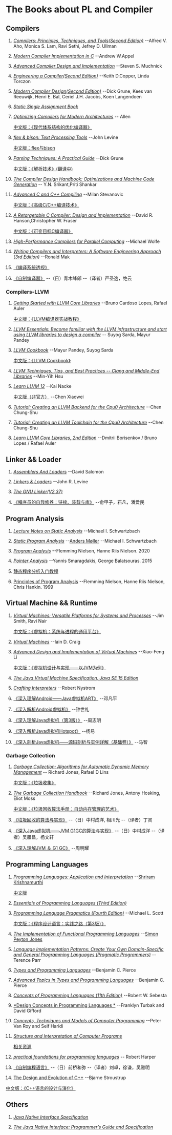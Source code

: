 # The Books about PL and Compiler

## Compilers

1. [*Compilers: Principles, Techniques, and Tools(Second Edition)*](https://www.amazon.com/dp/0321486811/) --Alfred V. Aho, Monica S. Lam, Ravi Sethi, Jefrey D. Ullman

2. [*Modern Compiler Implementation in C*](https://www.amazon.com/dp/0521607655/) --Andrew W.Appel

3. [*Advanced Compiler Design and Implementation*](https://www.amazon.com/dp/1558603204/) --Steven S. Muchnick

4. [*Engineering a Compiler(Second Edition)*](https://www.amazon.com/dp/012088478X/) --Keith D.Copper, Linda Torczon

5. [*Modern Compiler Design(Second Edition)*](https://www.amazon.com/dp/149394472X) --Dick Grune, Kees van Reeuwijk, Henri E. Bal, Ceriel J.H. Jacobs, Koen Langendoen

6. [*Static Single Assignment Book*](http://ssabook.gforge.inria.fr/latest/book.pdf)

7. [*Optimizing Compilers for Modern Architectures*](https://www.amazon.com/dp/8181473663/) -- Allen

    [中文版：《现代体系结构的优化编译器》](https://book.douban.com/subject/1171448/)

8. [*flex & bison: Text Processing Tools*](https://www.amazon.com/dp/0596155972/) --John Levine

    [中文版：flex与bison](https://book.douban.com/subject/6109479/)

9. [*Parsing Techniques: A Practical Guide*](https://www.amazon.com/dp/B01B996XWO/) --Dick Grune

    [中文版：《解析技术》(翻译中)](https://github.com/duguying/parsing-techniques)

10. [*The Compiler Design Handbook: Optimizations and Machine Code Generation*](https://www.amazon.com/dp/B00A8SLYK4/) -- Y.N. Srikant,Priti Shankar

11. [*Advanced C and C++ Compiling*](https://www.amazon.com/dp/B01HXFLQH0/) --Milan Stevanovic

    [中文版：《高级C/C++编译技术》](https://book.douban.com/subject/26414485/)

12. [*A Retargetable C Compiler: Design and Implementation*](https://www.amazon.com/dp/0805316701/) --David R. Hanson,Christopher W. Fraser

    [中文版：《可变目标C编译器》](https://book.douban.com/subject/26915591/)

13. [*High-Performance Compilers for Parallel Computing*](https://www.amazon.com/dp/0805327304) --Michael Wolfe

14. [*Writing Compilers and Interpreters: A Software Engineering Approach (3rd Edition)*](https://www.amazon.com/dp/0470177071/) --Ronald Mak

15. [《编译系统透视》](https://book.douban.com/subject/26762311/)

16. [《自制编译器》](https://book.douban.com/subject/26806041/)  --（日）青木峰郎  --（译者）严圣逸，绝云

### Compilers-LLVM

1. [*Getting Started with LLVM Core Libraries*](https://www.amazon.com/dp/1782166920/) --Bruno Cardoso Lopes, Rafael Auler

   [中文版：《LLVM编译器实战教程》](https://book.douban.com/subject/34802579/)

2. [*LLVM Essentials: Become familiar with the LLVM infrastructure and start using LLVM libraries to design a compiler*](https://www.amazon.com/dp/1785280805/) -- Suyog Sarda, Mayur Pandey

3. [*LLVM Cookbook*](https://www.amazon.com/dp/178528598X/) --Mayur Pandey, Suyog Sarda

   [中文版：《LLVM Cookbook》](https://book.douban.com/subject/26820613/)

4. [*LLVM Techniques, Tips, and Best Practices -- Clang and Middle-End Libraries*](https://www.amazon.com/-/zh/dp/1838824952/)  --Min-Yih Hsu

5. [*Learn LLVM 12*](https://www.amazon.com/-/zh/dp/1839213507/)  --Kai Nacke

   [中文版（非官方）](https://github.com/xiaoweiChen/Learn-LLVM-12) --Chen Xiaowei

6. [*Tutorial: Creating an LLVM Backend for the Cpu0 Architecture*](http://jonathan2251.github.io/lbd/index.html) --Chen Chung-Shu

7. [*Tutorial: Creating an LLVM Toolchain for the Cpu0 Architecture*](http://jonathan2251.github.io/lbt/index.html) --Chen Chung-Shu

8. [*Learn LLVM Core Libraries, 2nd Edition*](https://book.douban.com/subject/34782160/)  --Dmitrii Borisenkov / Bruno Lopes / Rafael Auler

## Linker && Loader

1. [*Assemblers And Loaders*](http://www.davidsalomon.name/assem.advertis/AssemAd.html)  --David Salomon

2. [*Linkers & Loaders*](https://www.amazon.com/dp/1558604960/) --John R. Levine

3. [*The GNU Linker(V2.37)*](https://sourceware.org/binutils/docs/ld.pdf)

4. [《程序员的自我修养：链接、装载与库》](https://book.douban.com/subject/3652388/)  --俞甲子，石凡，潘爱民

## Program Analysis

1. [*Lecture Notes on Static Analysis*](https://lara.epfl.ch/w/_media/sav08:schwartzbach.pdf) --Michael I. Schwartzbach

2. [*Static Program Analysis*](https://cs.au.dk/~amoeller/spa/) --[Anders Møller](https://cs.au.dk/~amoeller/) --Michael I. Schwartzbach

3. [*Program Analysis*](https://arxiv.org/ftp/arxiv/papers/2012/2012.10086.pdf) --Flemming Nielson, Hanne Riis Nielson. 2020

4. [*Pointer Analysis*](https://yanniss.github.io/points-to-tutorial15.pdf) --Yannis Smaragdakis, George Balatsouras. 2015

5. [静态程序分析入门教程](https://github.com/RangerNJU/Static-Program-Analysis-Book)

6. [Principles of Program Analysis](https://link.springer.com/book/10.1007/978-3-662-03811-6) --Flemming Nielson, Hanne Riis Nielson, Chris Hankin. 1999

## Virtual Machine && Runtime

1. [*Virtual Machines: Versatile Platforms for Systems and Processes*](https://www.amazon.com/dp/1558609105) --Jim Smith, Ravi Nair

    [中文版：《虚拟机：系统与进程的通用平台》](https://book.douban.com/subject/3611865/)

2. [*Virtual Machines*](https://www.amazon.com/dp/1852339691) --Iain D. Craig

3. [*Advanced Design and Implementation of Virtual Machines*](https://www.amazon.com/dp/B01MXZWNQP/) --Xiao-Feng Li

    [中文版：《虚拟机设计与实现——以JVM为例》](https://book.douban.com/subject/34935105/)

4. [*The Java Virtual Machine Specification, Java SE 15 Edition*](https://docs.oracle.com/javase/specs/jvms/se15/jvms15.pdf)

5. [*Crafting Interpreters*](https://craftinginterpreters.com/) --Robert Nystrom

6. [《深入理解Android——Java虚拟机ART》](https://book.douban.com/subject/33390277/) --邓凡平

7. [《深入解析Android虚拟机》](https://book.douban.com/subject/30160468/) --钟世礼

8. [《深入理解Java虚拟机（第3版）》](https://book.douban.com/subject/34907497/) --周志明

9. [《深入解析Java虚拟机Hotspot》](https://book.douban.com/subject/35292715/)  --杨易

10. [《深入剖析Java虚拟机——源码剖析与实例详解（基础卷）》](https://book.douban.com/subject/35571969/)  --马智

### Garbage Collection

1. [*Garbage Collection:  Algorithms for Automatic Dynamic Memory Management*](https://book.douban.com/subject/2135376/) -- Richard Jones, Rafael D Lins

    [中文版：《垃圾收集》](https://book.douban.com/subject/1157908/)

2. [*The Garbage Collection Handbook*](http://gchandbook.org/) --Richard Jones, Antony Hosking, Eliot Moss

    [中文版：《垃圾回收算法手册：自动内存管理的艺术》](https://book.douban.com/subject/26740958/)

3. [《垃圾回收的算法与实现》](https://book.douban.com/subject/26821357/) --（日）中村成洋, 相川光 --（译者）丁灵

4. [《深入Java虚拟机——JVM G1GC的算法与实现》](https://book.douban.com/subject/35292560/) --（日）中村成洋  --（译者）吴雁昌，杨文轩

5. [《深入理解JVM ＆ G1 GC》](https://book.douban.com/subject/27062586/)  --周明耀

## Programming Languages

1. [*Programming Languages: Application and Interpretation*](https://www.plai.org/) --[Shriram Krishnamurthi](https://cs.brown.edu/~sk/)

    [中文版](https://github.com/lotuc/PLAI-cn)

2. [*Essentials of Programming Languages (Third Edition)*](http://www.eopl3.com/)

3. [*Programming Language Pragmatics (Fourth Edition)*](https://book.douban.com/subject/26424018/) --Michael L. Scott

    [中文版：《程序设计语言：实践之路（第3版）》](https://book.douban.com/subject/10802357/)

4. [*The Implementation of Functional Programming Languages*](https://www.microsoft.com/en-us/research/publication/the-implementation-of-functional-programming-languages/?from=http%3A%2F%2Fresearch.microsoft.com%2Fen-us%2Fum%2Fpeople%2Fsimonpj%2Fpapers%2Fslpj-book-1987%2F) --[Simon Peyton Jones](https://www.microsoft.com/en-us/research/people/simonpj/)

5. [*Language Implementation Patterns: Create Your Own Domain-Specific and General Programming Languages (Pragmatic Programmers)*](https://www.amazon.com/dp/193435645X/) --Terence Parr

6. [*Types and Programming Languages*](https://www.amazon.com/dp/0262162091/) --Benjamin C. Pierce

7. [*Advanced Topics in Types and Programming Languages*](https://www.amazon.com/dp/B008UZ02BE/) --Benjamin C. Pierce

8. [*Concepts of Programming Languages (11th Edition)*](https://www.amazon.com/dp/9353438896) --Robert W. Sebesta

9. [*Design Concepts in Programming Languages *](http://dcpl.mit.edu/) --Franklyn Turbak and David Gifford

10. [*Concepts, Techniques and Models of Computer Programming*](https://www.info.ucl.ac.be/~pvr/book.html) --Peter Van Roy and Seif Haridi

11. [*Structure and Interpretation of Computer Programs*](https://mitpress.mit.edu/books/structure-and-interpretation-computer-programs)

    [相关资源](https://github.com/DeathKing/Learning-SICP)
    
12. [*practical foundations for programming languages*](https://www.cs.cmu.edu/~rwh/pfpl/) -- Robert Harper

13. [《自制编程语言》](https://book.douban.com/subject/25735333/)  --（日）前桥和弥  --（译者）刘卓，徐谦，吴雅明

14. [The Design and Evolution of C++](https://book.douban.com/subject/1124745/) --Bjarne Stroustrup

  [中文版：《C++语言的设计与演化》](https://book.douban.com/subject/35198313/)

## Others

1. [*Java Native Interface Specification*](https://docs.oracle.com/en/java/javase/14/docs/specs/jni/index.html)

2. [*The Java Native Interface: Programmer’s Guide and Specification*](https://www.oreilly.com/library/view/javatm-native-interface/0201325772/)
